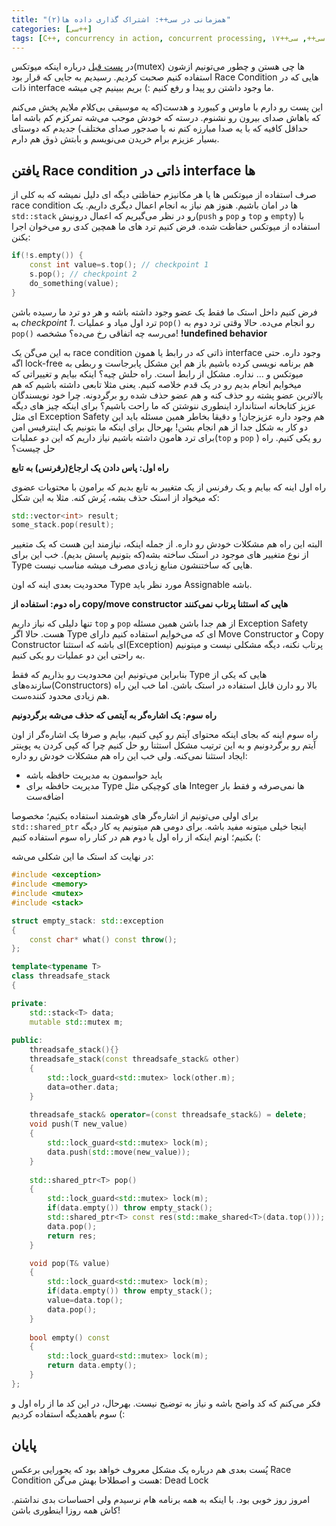 ```yaml
---
title: "همزمانی در سی++: اشتراک گذاری داده ها(۲)"
categories: [سی++]
tags: [C++, concurrency in action, concurrent processing, موازی کاری, همزمانی, سی++, سی++۱۷, shared data, mutex, "std::mutex", میوتکس, چند نخی, برنامه نویسی چند نخی]
---
```


در [پست قبل](https://seedpuller.ir/posts/concurrency-in-cpp-chapter3-1/) درباره اینکه میوتکس(mutex) ها چی هستن و چطور می‌تونیم ازشون استفاده کنیم صحبت کردیم. رسیدیم به جایی که قرار بود Race Condition هایی که در ذات interface ما وجود داشتن رو پیدا و رفع کنیم :) بریم ببینیم چی میشه.

این پست رو دارم با ماوس و کیبورد و هدست(که یه موسیقی بی‌کلام ملایم پخش می‌کنم که باهاش صدای بیرون رو نشنوم. درسته که خودش موجب می‌شه تمرکزم کم باشه اما حداقل کافیه که با یه صدا مبارزه کنم نه با صدجور صدای مختلف) جدیدم که دوستای بسیار عزیزم برام خریدن می‌نویسم و بابتش ذوق هم دارم.

## یافتن Race condition ذاتی در interface ها

صرف استفاده از میوتکس ها یا هر مکانیزم حفاظتی دیگه ای دلیل نمیشه که به کلی از race condition ها در امان باشیم. هنوز هم نیاز به انجام اعمال دیگری داریم. یک `std::stack` رو در نظر می‌گیریم که اعمال درونیش(`push` و `pop` و `top` و `empty`) با استفاده از میوتکس حفاظت شده.
فرض کنیم ترد های ما همچین کدی رو می‌خوان اجرا بکنن:

```cpp
if(!s.empty()) {
	const int value=s.top(); // checkpoint 1
	s.pop(); // checkpoint 2
	do_something(value);
}
```

فرض کنیم داخل استک ما فقط یک عضو وجود داشته باشه و هر دو ترد ما رسیده باشن به *checkpoint 1*. ترد اول میاد و عملیات `pop()` رو انجام می‌ده. حالا وقتی ترد دوم به `pop()` می‌رسه چه اتفاقی رخ می‌ده؟ مشخصه! **!undefined behavior** 

به این می‌گن یک race condition ذاتی که در رابط یا همون interface وجود داره. حتی اگه lock-free هم برنامه نویسی کرده باشیم باز هم این مشکل پابرجاست و ربطی به میوتکس و ... نداره. مشکل از رابط است.
راه حلش چیه؟ اینکه بیایم و تغییراتی که میخوایم انجام بدیم رو در یک قدم خلاصه کنیم. یعنی مثلا تابعی داشته باشیم که هم بالاترین عضو پشته رو حذف کنه و هم عضو حذف شده رو برگردونه. چرا خود نویسندگان عزیز کتابخانه استاندارد اینطوری ننوشتن که ما راحت باشیم؟ برای اینکه چیز های دیگه ای مثل Exception Safety هم وجود داره عزیزجان! و دقیقا بخاطر همین مسئله باید این دو کار به شکل جدا از هم انجام بشن! بهرحال برای اینکه ما بتونیم یک اینترفیس امن برای ترد هامون داشته باشیم نیاز داریم که این دو عملیات(`top` و `pop` ) رو یکی کنیم. راه حل چیست؟

__راه اول: پاس دادن یک ارجاع(رفرنس) به تابع__

راه اول اینه که بیایم و یک رفرنس از یک متغییر به تابع بدیم که برامون با محتویات عضوی که میخواد از استک حذف بشه، پُرش کنه.
مثلا به این شکل:
```cpp
std::vector<int> result;
some_stack.pop(result);
```
البته این راه هم مشکلات خودش رو داره. از جمله اینکه، نیازمند این هست که یک متغییر از نوع متغییر های موجود در استک ساخته بشه(که بتونیم پاسش بدیم). خب این برای Type هایی که ساختنشون منابع زیادی مصرف میشه مناسب نیست. 

محدودیت بعدی اینه که اون Type مورد نظر باید Assignable باشه. 

__راه دوم: استفاده از copy/move constructor هایی که استثنا پرتاب نمی‌کنند__

تنها دلیلی که نیاز داریم `top` و `pop` از هم جدا باشن همین مسئله Exception Safety هست. حالا اگر Type ای که می‌خوایم استفاده کنیم دارای Move Constructor و Copy Constructor ای باشه که استثنا(Exception) پرتاب نکنه، دیگه مشکلی نیست و میتونیم به راحتی این دو عملیات رو یکی کنیم.

بنابراین می‌تونیم این محدودیت رو بذاریم که فقط Type هایی که یکی از سازنده‌های(Constructors) بالا رو دارن قابل استفاده در استک باشن. اما خب این راه هم زیادی محدود کننده‌ست.

__راه سوم: یک اشاره‌گر به آیتمی که حذف می‌شه برگردونیم__

راه سوم اینه که بجای اینکه محتوای آیتم رو کپی کنیم، بیایم و صرفا یک اشاره‌گر از اون آیتم رو برگردونیم و به این ترتیب مشکل استثنا رو حل کنیم چرا که کپی کردن یه پوینتر ایجاد استثنا نمی‌کنه. ولی خب این راه هم مشکلات خودش رو داره:

+ باید حواسمون به مدیریت حافظه باشه
+ مدیریت حافظه برای Type های کوچیکی مثل Integer ها نمی‌صرفه و فقط بار اضافه‌ست

برای اولی می‌تونیم از اشاره‌گر های هوشمند استفاده بکنیم؛ مخصوصا `std::shared_ptr` اینجا خیلی میتونه مفید باشه. 
برای دومی هم میتونیم یه کار دیگه بکنیم؛ اونم اینکه از راه اول یا دوم هم در کنار راه سوم استفاده کنیم (:

در نهایت کد استک ما این شکلی می‌شه:

```cpp
#include <exception>
#include <memory>
#include <mutex>
#include <stack>

struct empty_stack: std::exception
{
	const char* what() const throw();
};

template<typename T>
class threadsafe_stack
{

private:
	std::stack<T> data;
	mutable std::mutex m;
	
public:
	threadsafe_stack(){}
	threadsafe_stack(const threadsafe_stack& other)
	{
		std::lock_guard<std::mutex> lock(other.m);
		data=other.data;
	}
	
	threadsafe_stack& operator=(const threadsafe_stack&) = delete;
	void push(T new_value)
	{
		std::lock_guard<std::mutex> lock(m);
		data.push(std::move(new_value));
	}
	
	std::shared_ptr<T> pop()
	{
		std::lock_guard<std::mutex> lock(m);
		if(data.empty()) throw empty_stack();
		std::shared_ptr<T> const res(std::make_shared<T>(data.top()));
		data.pop();
		return res;
	}

	void pop(T& value)
	{
		std::lock_guard<std::mutex> lock(m);
		if(data.empty()) throw empty_stack();
		value=data.top();
		data.pop();
	}
	
	bool empty() const
	{
		std::lock_guard<std::mutex> lock(m);
		return data.empty();
	}
};

```
فکر می‌کنم که کد واضح باشه و نیاز به توضیح نیست. بهرحال، در این کد ما از راه اول و سوم باهمدیگه استفاده کردیم (:

## پایان

پُست بعدی هم درباره یک مشکل معروف خواهد بود که یجورایی برعکس Race Condition هست و اصطلاحا بهش می‌گن: Dead Lock

امروز روز خوبی بود. با اینکه به همه برنامه هام نرسیدم ولی احساسات بدی نداشتم. کاش همه روزا اینطوری باشن!
